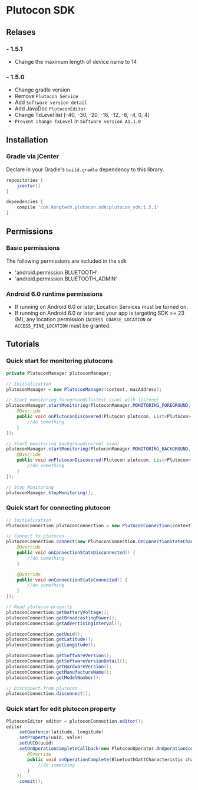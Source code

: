 # Plutocon SDK

## Relases
### - 1.5.1
  - Change the maximum length of device name to 14

### - 1.5.0
  - Change gradle version
  - Remove  `Plutocon Service `
  - Add `Software version detail` 
  - Add JavaDoc `PlutoconEditor`
  - Change TxLevel list [-40, -30, -20, -16, -12, -8, -4, 0, 4]
  - `Prevent change TxLevel` in `Software version A1.1.0`

## Installation
### Gradle via jCenter
Declare in your Gradle's `build.gradle` dependency to this library.
```gradle
repositories {
	jcenter()
}

dependencies {
	compile 'com.kongtech.plutocon.sdk:plutocon_sdk:1.5.1'
}
```
## Permissions
### Basic permissions
The following permissions are included in the sdk
  - 'android.permission.BLUETOOTH'
  - 'android.permission.BLUETOOTH_ADMIN'

### Android 6.0 runtime permissions
  - If running on Android 6.0 or later, Location Services must be turned on.
  - If running on Android 6.0 or later and your app is targeting SDK >= 23 (M), any location permission (`ACCESS_COARSE_LOCATION` or `ACCESS_FINE_LOCATION` must be granted.

## Tutorials
### Quick start for monitoring plutocons

```java
private PlutoconManager plutoconManager;

// Initialization
plutoconManager = new PlutoconManager(context, macAddress);

// Start monitoring foreground(fastest scan) with listener
plutoconManager.startMonitoring(PlutoconManager.MONITORING_FOREGROUND, new PlutoconManager.OnMonitoringPlutoconListener() {
	@Override
	public void onPlutoconDiscovered(Plutocon plutocon, List<Plutocon> plutocons) {
		//do something	
	}
});

// Start monitoring background(normal scan)
plutoconManager.startMonitoring(PlutoconManager.MONITORING_BACKGROUND, new PlutoconManager.OnMonitoringPlutoconListener() {
	@Override
	public void onPlutoconDiscovered(Plutocon plutocon, List<Plutocon> plutocons) {
		//do something	
	}
});

// Stop Monitoring
plutoconManager.stopMonitoring();

```

### Quick start for connecting plutocon
```java
// Initialization
PlutoconConnection plutoconConnection = new PlutoconConnection(context);

// Connect to plutocon
plutoconConnection.connect(new PlutoconConnection.OnConnectionStateChangeCallback() {
	@Override
	public void onConnectionStateDisconnected() {
		//do something		
	}

	@Override
	public void onConnectionStateConnected() {
		//do something		
	}
});

// Read plutocon property
plutoconConnection.getBatteryVoltage();
plutoconConnection.getBroadcastingPower();
plutoconConnection.getAdvertisingInterval();

plutoconConnection.getUuid();
plutoconConnection.getLatitude();
plutoconConnection.getLongitude();

plutoconConnection.getSoftwareVersion();
plutoconConnection.getSoftwareVersionDetail();
plutoconConnection.getHardwareVersion();
plutoconConnection.getManufactureName();
plutoconConnection.getModelNumber();

// Disconnect from plutocon
plutoconConnection.disconnect();
````

### Quick start for edit plutocon property
````java
PlutoconEditor editor = plutoconConnection.editor();
editor
	.setGeofence(latitude, longitude)
	.setProperty(uuid, value)
	.setUUID(uuid)
	.setOnOperationCompleteCallback(new PlutoconOperator.OnOperationCompleteCallback() {
		@Override
		public void onOperationComplete(BluetoothGattCharacteristic characteristic, boolean isLast) {
			//do something
		}
	})
	.commit();

````
